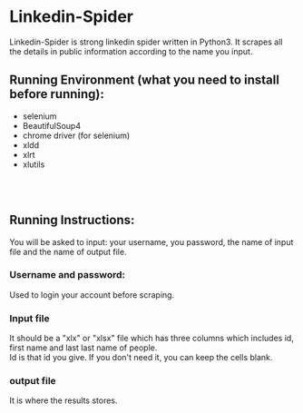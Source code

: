 # Linkedin-Spider

Linkedin-Spider is strong linkedin spider written in Python3. It scrapes all the details in public information according to the name you input.

## Running Environment (what you need to install before running):
 * selenium</br>
 * BeautifulSoup4</br> 
 * chrome driver (for selenium) </br>
 * xldd</br>
 * xlrt</br>
 * xlutils
  
  <br></br>

## Running Instructions:
  You will be asked to input: your username, you password, the name of input file and the name of output file.</br>
  
### Username and password:
  Used to login your account before scraping.

### Input file
  It should be a "xlx" or "xlsx" file which has three columns which includes id, first name and last last name of people.</br> 
  Id is that id you give. If you don't need it, you can keep the cells blank.</br>
  
### output file
  It is where the results stores.
  
  
